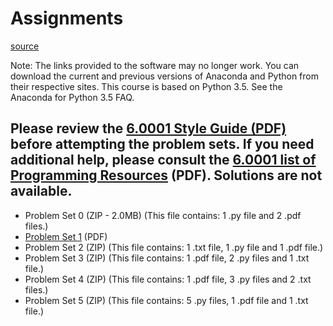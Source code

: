# Assignments

[source](https://ocw.mit.edu/courses/6-0001-introduction-to-computer-science-and-programming-in-python-fall-2016/pages/assignments/)

Note: The links provided to the software may no longer work. You can download the current and previous versions of Anaconda and Python from their respective sites. This course is based on Python 3.5. See the Anaconda for Python 3.5 FAQ.

Please review the [6.0001 Style Guide (PDF)](MIT6_0001F16_StyleGuide.pdf) before attempting the problem sets. If you need additional help, please consult the [6.0001 list of Programming Resources](MIT6_0001F16_additional.pdf) (PDF). Solutions are not available.
- 
- Problem Set 0 (ZIP - 2.0MB) (This file contains: 1 .py file and 2 .pdf files.)
- [Problem Set 1](MIT6_0001F16_ps1.pdf) (PDF)
- Problem Set 2 (ZIP) (This file contains: 1 .txt file, 1 .py file and 1 .pdf file.)
- Problem Set 3 (ZIP) (This file contains: 1 .pdf file, 2 .py files and 1 .txt file.)
- Problem Set 4 (ZIP) (This file contains: 1 .pdf file, 3 .py files and  2 .txt files.)
- Problem Set 5 (ZIP) (This file contains: 5 .py files, 1 .pdf file and 1 .txt file.)
